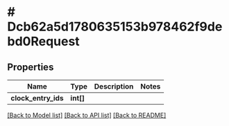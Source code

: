 # # Dcb62a5d1780635153b978462f9debd0Request

## Properties

Name | Type | Description | Notes
------------ | ------------- | ------------- | -------------
**clock_entry_ids** | **int[]** |  |

[[Back to Model list]](../../README.md#models) [[Back to API list]](../../README.md#endpoints) [[Back to README]](../../README.md)
